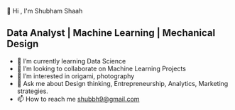 👋  Hi , I'm Shubham Shaah

Data Analyst | Machine Learning | Mechanical Design
- 
- 🌱 I’m currently learning Data Science
- 💞️ I’m looking to collaborate on Machine Learning Projects
- 👀 I’m interested in origami, photography
- 💬 Ask me about Design thinking, Entrepreneurship, Analytics, Marketing strategies.
- 📫 How to reach me shubbh9@gmail.com

<!---
Shaah-i/Shaah-i is a ✨ special ✨ repository because its `README.md` (this file) appears on your GitHub profile.
You can click the Preview link to take a look at your changes.
--->
